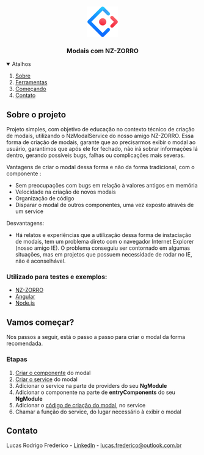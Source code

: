 <!--
*** Thanks for checking out the Best-README-Template. If you have a suggestion
*** that would make this better, please fork the repo and create a pull request
*** or simply open an issue with the tag "enhancement".
*** Thanks again! Now go create something AMAZING! :D
-->



<!-- PROJECT SHIELDS -->
<!--
*** I'm using markdown "reference style" links for readability.
*** Reference links are enclosed in brackets [ ] instead of parentheses ( ).
*** See the bottom of this document for the declaration of the reference variables
*** for contributors-url, forks-url, etc. This is an optional, concise syntax you may use.
*** https://www.markdownguide.org/basic-syntax/#reference-style-links
-->


<!-- PROJECT LOGO -->
<br />
<p align="center">
  <a href="https://github.com/othneildrew/Best-README-Template">
    <img src="images/zorro-logo.svg" alt="Logo" width="80" height="80">
  </a>

  <h3 align="center">Modais com NZ-ZORRO</h3>
</p>



<!-- TABLE OF CONTENTS -->
<details open="open">
  <summary>Atalhos</summary>
  <ol>
    <li><a href="#sobre-o-projeto">Sobre</a></li>
    <li><a href="#utilizado-para-testes-e-exemplos">Ferramentas</a></li>
    <li><a href="#vamos-começar">Começando</a></li>
    <li><a href="#contato">Contato</a></li>
  </ol>
</details>



<!-- ABOUT THE PROJECT -->
## Sobre o projeto

Projeto simples, com objetivo de educação no contexto técnico de criação de modais, utilizando o NzModalService do nosso amigo NZ-ZORRO. Essa forma de criação de modais, garante que ao precisarmos exibir o modal ao usuário, garantimos que após ele for fechado, não irá sobrar informações lá dentro, gerando possíveis bugs, falhas ou complicações mais severas.

Vantagens de criar o modal dessa forma e não da forma tradicional, com o componente <nz-modal>:
* Sem preocupações com bugs em relação à valores antigos em memória
* Velocidade na criação de novos modais
* Organização de código
* Disparar o modal de outros componentes, uma vez exposto através de um service
  
Desvantagens:
* Há relatos e experiências que a utilização dessa forma de instaciação de modais, tem um problema direto com o navegador Internet Explorer (nosso amigo IE). O problema conseguiu ser contornado em algumas situações, mas em projetos que possuem necessidade de rodar no IE, não é aconselhável.

### Utilizado para testes e exemplos:

* [NZ-ZORRO](https://ng.ant.design/)
* [Angular](https://angular.io/)
* [Node.js](https://nodejs.org/)


<!-- GETTING STARTED -->
## Vamos começar?

Nos passos a seguir, está o passo a passo para criar o modal da forma recomendada.

### Etapas

1. [Criar o componente](https://angular.io/tutorial/toh-pt3) do modal
2. [Criar o service](https://angular.io/tutorial/toh-pt4) do modal
3. Adicionar o service na parte de providers do seu **NgModule**
4. Adicionar o componente na parte de **entryComponents** do seu **NgModule**
5. Adicionar o [código de criação do modal](https://github.com/lucasfrederico/nzzorro-modal-examples/blob/main/src/app/pages/welcome/modal-example/modal-example.service.ts#L24), no service
6. Chamar a função do service, do lugar necessário à exibir o modal


<!-- CONTACT -->
## Contato

Lucas Rodrigo Frederico - [LinkedIn](https://www.linkedin.com/in/lucas-rodrigo-frederico-39ab67169/) - lucas.frederico@outlook.com.br


